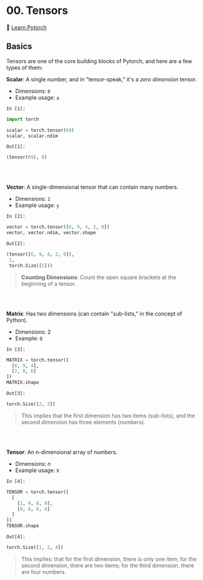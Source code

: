 # 00. Tensors

🍔 [Learn Pytorch](https://www.learnpytorch.io/00_pytorch_fundamentals/)

## Basics

Tensors are one of the core building blocks of Pytorch, and here are a few types of them:

**Scalar**: A single number, and in "tensor-speak," it's a *zero dimension* tensor.
- Dimensions: `0`
- Example usage: `a`

`In [1]:`
```python
import torch

scalar = torch.tensor(69)
scalar, scalar.ndim
```

`Out[1]:`
```python
(tensor(69), 0)
```

<br /><br />

**Vector**: A single-dimensional tensor that can contain many numbers.
- Dimensions: `1`
- Example usage: `y`

`In [2]:`
```python
vector = torch.tensor([6, 9, 4, 2, 0])
vector, vector.ndim, vector.shape
```

`Out[2]:`
```python
(tensor([6, 9, 4, 2, 0]),
 1,
 torch.Size([5]))
```

> **Counting Dimensions**: Count the open square brackets at the beginning of a tensor.

<br /><br />

**Matrix**: Has two dimensions (can contain "sub-lists," in the concept of Python).
- Dimensions: 2
- Example: `Q`

`In [3]:`
```python
MATRIX = torch.tensor([
  [6, 9, 4],
  [2, 0, 6]
])
MATRIX.shape
```

`Out[3]:`
```python
torch.Size([2, 3])
```

> This implies that the first dimension has two items (sub-lists), and the second dimension has three elements (numbers).

<br /><br />

**Tensor**: An n-dimensional array of numbers.
- Dimensions: $`n`$
- Example usage: `X`

`In [4]:`
```python
TENSOR = torch.tensor([
  [
    [1, 9, 8, 9],
    [0, 6, 0, 4]
  ]
])
TENSOR.shape
```

`Out[4]:`
```python
torch.Size([1, 2, 4])
```

> This implies: that for the first dimension, there is only one item; for the second dimension, there are two items; for the third dimension, there are four numbers.
